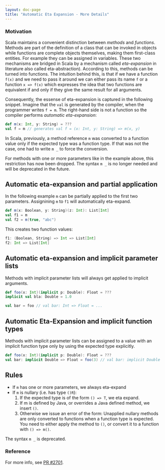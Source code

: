 ```yaml
---
layout: doc-page
title: "Automatic Eta Expansion - More Details"
---
```


### Motivation

Scala maintains a convenient distinction between _methods_ and _functions_.
Methods are part of the definition of a class that can be invoked in objects while functions are complete objects themselves, making them first-class entities. For example they can be assigned in variables.
These two mechanisms are bridged in Scala by a mechanism called _eta-expansion_ in literature also called eta-abstraction).
According to this, methods can be turned into functions.
The intuition behind this, is that if we have a function `f(x)` and we need to pass it around
we can either pass its name `f` or a function `x => f(x)` which expresses the idea that two functions
are equivalent if and only if they give the same result for all arguments.

Consequently, the essense of eta-expansion is captured in the following snippet.
Imagine that the `val` is generated by the compiler, when the programmer writes ```f = m```.
The right-hand side is not a function so the compiler performs _automatic eta-expansion_:

```scala
def m(x: Int, y: String) = ???
val f = m // generates val f = (x: Int, y: String) => m(x, y)
```

In Scala, previously, a method reference `m` was converted to a function value
only if the expected type was a function type. If that was not the
case, one had to write `m _` to force the conversion.

For methods with one or more parameters like in the example above, this restriction has now been
dropped. The syntax `m _` is no longer needed and will be deprecated in the
future.

## Automatic eta-expansion and partial application
In the following example `m` can be partially applied to the first two parameters.
Assignining `m` to `f1` will automatically eta-expand.

```scala
def m(x: Boolean, y: String)(z: Int): List[Int]
val f1 = m
val f2 = m(true, "abc")
```

This creates two function values:

```scala
f1: (Boolean, String) => Int => List[Int]
f2: Int => List[Int]
```

## Automatic eta-expansion and implicit parameter lists

Methods with implicit parameter lists will always get applied to implicit arguments.

```scala
def foo(x: Int)(implicit p: Double): Float = ???
implicit val bla: Double = 1.0

val bar = foo // val bar: Int => Float = ...
```

## Automatic Eta-Expansion and implicit function types

Methods with implicit parameter lists can be assigned to a value with an implicit function type
only by using the expected type explicitly.

```scala
def foo(x: Int)(implicit p: Double): Float = ???
val bar: implicit Double => Float = foo(3) // val bar: implicit Double => Float = ...
```

## Rules

- If `m` has one or more parameters, we always eta-expand
- If `m` is nullary (i.e. has type `()R`):
    1. If the expected type is of the form `() => T`, we eta expand.
    2. If m is defined by Java, or overrides a Java defined method, we insert `()`.
    3. Otherwise we issue an error of the form:
Unapplied nullary methods are only converted to functions when a function type is expected.
You need to either apply the method to `()`, or convert it to a function with `() => m()`.

The syntax `m _` is deprecated.

### Reference

For more info, see [PR #2701](https://github.com/lampepfl/dotty/pull/2701).

